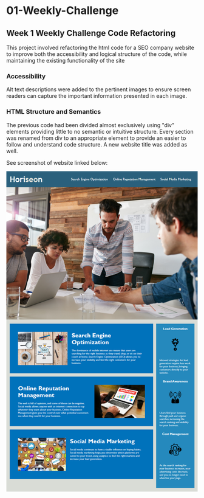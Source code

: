 # 01-Weekly-Challenge

## Week 1 Weekly Challenge Code Refactoring

This project involved refactoring the html code for a SEO company website to improve both the accessibility and logical structure of the code, while maintaining the existing functionality of the site

### Accessibility

Alt text descriptions were added to the pertinent images to ensure screen readers can capture the important information presented in each image.

### HTML Structure and Semantics

The previous code had been divided almost exclusively using "div" elements providing little to no semantic or intuitive structure. Every section was renamed from div to an appropriate element to provide an easier to follow and understand code structure. A new website title was added as well.

See screenshot of website linked below:

<img src="/assets/01-html-css-git-homework-demo.png" title= "Horiseon Home Page">







